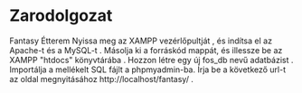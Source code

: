 # Zarodolgozat
Fantasy Étterem
Nyissa meg az XAMPP vezérlőpultját , és indítsa el  az Apache-t és a MySQL-t .
Másolja ki a forráskód mappát, és illessze be az XAMPP "htdocs" könyvtárába .
Hozzon létre egy új fos_db nevű adatbázist .
Importálja a mellékelt SQL fájlt a phpmyadmin-ba. 
Írja be a következő url-t az oldal megnyitásához http://localhost/fantasy/ .
